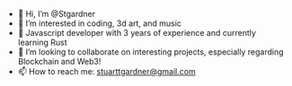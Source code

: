 - 👋 Hi, I’m @Stgardner
- 👀 I’m interested in coding, 3d art, and music
- 🌱 Javascript developer with 3 years of experience and currently learning Rust
- 💞️ I’m looking to collaborate on interesting projects, especially regarding Blockchain and Web3!
- 📫 How to reach me: stuarttgardner@gmail.com
